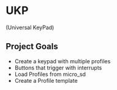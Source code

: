 # UKP
(Universal KeyPad)

## Project Goals
* Create a keypad with multiple profiles 
* Buttons that trigger with interrupts
* Load Profiles from micro_sd
* Create a Profile template
